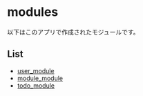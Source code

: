 # modules

以下はこのアプリで作成されたモジュールです。


## List

* [user_module](./user_module.md) 
* [module_module](./module_module.md)
* [todo_module](./todo_module.md) 
